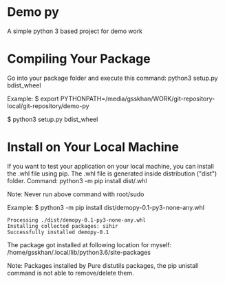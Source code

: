Demo py
=======

A simple python 3 based project for demo work 

Compiling Your Package
======================

Go into your package folder and execute this command: python3 setup.py bdist_wheel

Example:
$ export PYTHONPATH=/media/gsskhan/WORK/git-repository-local/git-repository/demo-py

$ python3 setup.py bdist_wheel


Install on Your Local Machine
=============================

If you want to test your application on your local machine, you can install the .whl file using pip. The .whl file is generated inside distribution ("dist") folder. Command: python3 -m pip install dist/<The generated wheel file>.whl

Note: Never run above command with root/sudo

Example:
$ python3 -m pip install dist/demopy-0.1-py3-none-any.whl

	Processing ./dist/demopy-0.1-py3-none-any.whl
	Installing collected packages: sihir
	Successfully installed demopy-0.1

The package got installed at following location for myself: /home/gsskhan/.local/lib/python3.6/site-packages

Note: Packages installed by Pure distutils packages, the pip unistall command is not able to remove/delete them.
